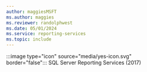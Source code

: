 ```yaml
---
author: maggiesMSFT
ms.author: maggies
ms.reviewer: randolphwest
ms.date: 05/01/2024
ms.service: reporting-services
ms.topic: include
---
```

:::image type="icon" source="media/yes-icon.svg" border="false":::&nbsp;SQL&nbsp;Server Reporting Services (2017)